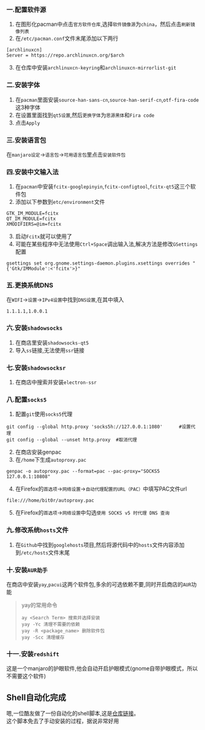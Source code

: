 ### 一.配置软件源
1. 在图形化pacman中点击`官方软件仓库`,选择`软件镜像源`为`china`，然后点击`刷新镜像列表`
2. 在`/etc/pacman.conf`文件末尾添加以下两行
```
[archlinuxcn]
Server = https://repo.archlinuxcn.org/$arch
```
3. 在仓库中安装`archlinuxcn-keyring`和`archlinuxcn-mirrorlist-git`

### 二.安装字体
1. 在`pacman`里面安装`source-han-sans-cn`,`source-han-serif-cn`,`otf-fira-code`这3种字体
2. 在设置里面找到`qt5设置`,然后`更换字体`为`思源黑体`和`Fira code`
3. 点击`Apply`

### 三.安装语言包
在`manjaro设定`->`语言包`->`可用语言包`里点击`安装软件包`

### 四.安装中文输入法
1. 在`pacman`中安装`fcitx-googlepinyin`,`fcitx-configtool`,`fcitx-qt5`这三个软件包
2. 添加以下参数到`etc/environment`文件
```
GTK_IM_MODULE=fcitx
QT_IM_MODULE=fcitx
XMODIFIERS=@im=fcitx
```
3. 启动`Fcitx`就可以使用了
4. 可能在某些程序中无法使用`Ctrl+Space`调出输入法,解决方法是修改`GSettings`配置
```
gsettings set org.gnome.settings-daemon.plugins.xsettings overrides "{'Gtk/IMModule':<'fcitx'>}"
```

### 五.更换系统DNS
在`WIFI`->`设置`->`IPv4设置`中找到`DNS设置`,在其中填入
```
1.1.1.1,1.0.0.1
```

### 六.安装`shadowsocks`
1. 在商店里安装`shadowsocks-qt5`
2. 导入`ss`链接,无法使用`ssr`链接

### 七.安装`shadowsocksr`
1. 在商店中搜索并安装`electron-ssr`

### 八.配置`socks5`
1. 配置`git`使用`socks5`代理
```
git config --global http.proxy 'socks5h://127.0.0.1:1080'      #设置代理
git config --global --unset http.proxy  #取消代理
```
2. 在商店安装genpac
3. 在`/home`下生成`autoproxy.pac`
```
genpac -o autoproxy.pac --format=pac --pac-proxy="SOCKS5 127.0.0.1:10808"
```
4. 在Firefox的`首选项`->`网络设置`->`自动代理配置的URL（PAC）`中填写PAC文件url
```
file:///home/bit0r/autoproxy.pac
```
5. 在Firefox的`首选项`->`网络设置`中勾选`使用 SOCKS v5 时代理 DNS 查询`

### 九.修改系统`hosts`文件
1. 在`Github`中找到`googlehosts`项目,然后将源代码中的`hosts`文件内容添加到`/etc/hosts`文件末尾

### 十.安装`AUR助手`
在商店中安装`yay`,`pacui`这两个软件包,多余的可选依赖不要,同时开启商店的`AUR`功能
> yay的常用命令
> ```
> ay <Search Term> 搜索并选择安装
> yay -Yc 清理不需要的依赖
> yay -R <package_name> 删除软件包
> yay -Scc 清理缓存
> ```

### 十一.安装`redshift`
这是一个manjaro的护眼软件,他会自动开启护眼模式(gnome自带护眼模式，所以不需要这个软件)

## Shell自动化完成
嗯,一位酷友做了一份自动化的shell脚本,这是[仓库链接](https://github.com/Alexander-Huang/Manjaro-configure-cn)。\
这个脚本免去了手动安装的过程，据说非常好用
